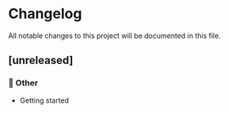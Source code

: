 # Changelog

All notable changes to this project will be documented in this file.

## [unreleased]

### 💼 Other

- Getting started

<!-- generated by git-cliff -->
